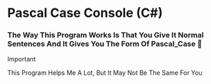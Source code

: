 # Pascal Case Console (C#)
### The Way This Program Works Is That You Give It Normal Sentences And It Gives You The Form Of Pascal_Case 🤞
>[!IMPORTANT]
> This Program Helps Me A Lot, But It May Not Be The Same For You
